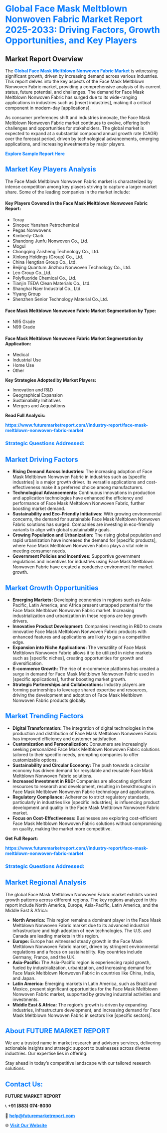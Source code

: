 <h1 style="color: #007BFF;">Global Face Mask Meltblown Nonwoven Fabric Market Report 2025-2033: Driving Factors, Growth Opportunities, and Key Players</h1>

<section id="overview">
<h2>Market Report Overview</h2>
<p>The <a href="https://www.futuremarketreport.com//industry-report/face-mask-meltblown-nonwoven-fabric-market" style="color: #007BFF; text-decoration: none;"><strong>Global Face Mask Meltblown Nonwoven Fabric Market</strong></a> is witnessing significant growth, driven by increasing demand across various industries. This report delves into the key aspects of the Face Mask Meltblown Nonwoven Fabric market, providing a comprehensive analysis of its current status, future potential, and challenges. The demand for Face Mask Meltblown Nonwoven Fabric has surged due to its wide-ranging applications in industries such as [insert industries], making it a critical component in modern-day [applications].</p>
<p>As consumer preferences shift and industries innovate, the Face Mask Meltblown Nonwoven Fabric market continues to evolve, offering both challenges and opportunities for stakeholders. The global market is expected to expand at a substantial compound annual growth rate (CAGR) over the forecast period, driven by technological advancements, emerging applications, and increasing investments by major players.</p>
</section>

<section id="overview">
<p><a href="https://www.futuremarketreport.com//request-sample/reportId=78653" style="color: #007BFF; text-decoration: none;"><strong>Explore Sample Report Here</strong></a></p>
</section>

<section id="key-players">
<h2 style="color: #007BFF;">Market Key Players Analysis</h2>
<p>The Face Mask Meltblown Nonwoven Fabric market is characterized by intense competition among key players striving to capture a larger market share. Some of the leading companies in the market include:</p>
<h4>Key Players Covered in the Face Mask Meltblown Nonwoven Fabric Report:</h4>
<ul><li>Toray</li><li>Sinopec Yanshan Petrochemical</li><li>Pegas Nonwovens</li><li>Kimberly-Clark</li><li>Shandong Junfu Nonwoven Co., Ltd.</li><li>Mogul</li><li>Chongqing Zaisheng Technology Co., Ltd.</li><li>Xinlong Holdings (Group) Co., Ltd.</li><li>China Hengtian Group Co., Ltd.</li><li>Beijing Quantum Jinzhou Nonwoven Technology Co., Ltd.</li><li>Leo Group Co.,Ltd.</li><li>Polyfluoride Chemical Co., Ltd.</li><li>Tianjin TEDA Clean Materials Co., Ltd.</li><li>Shanghai Naer Industrial Co., Ltd.</li><li>Yiyang Group</li><li>Shenzhen Senior Technology Material Co.,Ltd.</li></ul>
<h4>Face Mask Meltblown Nonwoven Fabric Market Segmentation by Type:</h4>
<ul><li>N95 Grade</li><li>N99 Grade</li></ul>

<h4>Face Mask Meltblown Nonwoven Fabric Market Segmentation by Application:</h4>
<ul><li>Medical</li><li>Industrial Use</li><li>Home Use</li><li>Other</li></ul>
<p><strong>Key Strategies Adopted by Market Players:</strong></p>
<ul>
<li>Innovation and R&D</li>
<li>Geographical Expansion</li>
<li>Sustainability Initiatives</li>
<li>Mergers and Acquisitions</li>
</ul>
</section>

<section>
<p><strong>Read Full Analysis: </strong></p><a href="https://www.futuremarketreport.com//industry-report/face-mask-meltblown-nonwoven-fabric-market" style="color: #007BFF; text-decoration: none;"><strong>https://www.futuremarketreport.com//industry-report/face-mask-meltblown-nonwoven-fabric-market</strong></a>
<h3 style="color: #007BFF;">Strategic Questions Addressed:</h3>
</section>

<section id="driving-factors">
<h2 style="color: #007BFF;">Market Driving Factors</h2>
<ul>
<li><strong>Rising Demand Across Industries:</strong> The increasing adoption of Face Mask Meltblown Nonwoven Fabric in industries such as [specific industries] is a major growth driver. Its versatile applications and cost-effectiveness make it a preferred choice among manufacturers.</li>
<li><strong>Technological Advancements:</strong> Continuous innovations in production and application technologies have enhanced the efficiency and performance of Face Mask Meltblown Nonwoven Fabric, further boosting market demand.</li>
<li><strong>Sustainability and Eco-Friendly Initiatives:</strong> With growing environmental concerns, the demand for sustainable Face Mask Meltblown Nonwoven Fabric solutions has surged. Companies are investing in eco-friendly variants to align with global sustainability goals.</li>
<li><strong>Growing Population and Urbanization:</strong> The rising global population and rapid urbanization have increased the demand for [specific products], where Face Mask Meltblown Nonwoven Fabric plays a vital role in meeting consumer needs.</li>
<li><strong>Government Policies and Incentives:</strong> Supportive government regulations and incentives for industries using Face Mask Meltblown Nonwoven Fabric have created a conducive environment for market growth.</li>
</ul>
</section>

<section id="growth-opportunities">
<h2 style="color: #007BFF;">Market Growth Opportunities</h2>
<ul>
<li><strong>Emerging Markets:</strong> Developing economies in regions such as Asia-Pacific, Latin America, and Africa present untapped potential for the Face Mask Meltblown Nonwoven Fabric market. Increasing industrialization and urbanization in these regions are key growth drivers.</li>
<li><strong>Innovative Product Development:</strong> Companies investing in R&D to create innovative Face Mask Meltblown Nonwoven Fabric products with enhanced features and applications are likely to gain a competitive edge.</li>
<li><strong>Expansion into Niche Applications:</strong> The versatility of Face Mask Meltblown Nonwoven Fabric allows it to be utilized in niche markets such as [specific niches], creating opportunities for growth and diversification.</li>
<li><strong>E-commerce Growth:</strong> The rise of e-commerce platforms has created a surge in demand for Face Mask Meltblown Nonwoven Fabric used in [specific applications], further boosting market growth.</li>
<li><strong>Strategic Partnerships and Collaborations:</strong> Industry players are forming partnerships to leverage shared expertise and resources, driving the development and adoption of Face Mask Meltblown Nonwoven Fabric products globally.</li>
</ul>
</section>

<section id="trending-factors">
<h2 style="color: #007BFF;">Market Trending Factors</h2>
<ul>
<li><strong>Digital Transformation:</strong> The integration of digital technologies in the production and distribution of Face Mask Meltblown Nonwoven Fabric has improved efficiency and customer satisfaction.</li>
<li><strong>Customization and Personalization:</strong> Consumers are increasingly seeking personalized Face Mask Meltblown Nonwoven Fabric solutions tailored to their specific needs, prompting companies to offer customizable options.</li>
<li><strong>Sustainability and Circular Economy:</strong> The push towards a circular economy has driven demand for recyclable and reusable Face Mask Meltblown Nonwoven Fabric solutions.</li>
<li><strong>Increased Investment in R&D:</strong> Companies are allocating significant resources to research and development, resulting in breakthroughs in Face Mask Meltblown Nonwoven Fabric technology and applications.</li>
<li><strong>Regulatory Compliance:</strong> Adherence to strict regulatory standards, particularly in industries like [specific industries], is influencing product development and quality in the Face Mask Meltblown Nonwoven Fabric market.</li>
<li><strong>Focus on Cost-Effectiveness:</strong> Businesses are exploring cost-efficient Face Mask Meltblown Nonwoven Fabric solutions without compromising on quality, making the market more competitive.</li>
</ul>
</section>

<section>
<p><strong>Get Full Report: </strong></p><a href="https://www.futuremarketreport.com//industry-report/face-mask-meltblown-nonwoven-fabric-market" style="color: #007BFF; text-decoration: none;"><strong>https://www.futuremarketreport.com//industry-report/face-mask-meltblown-nonwoven-fabric-market</strong></a>
<h3 style="color: #007BFF;">Strategic Questions Addressed:</h3>
</section>


<section id="regional-analysis">
<h2 style="color: #007BFF;">Market Regional Analysis</h2>
<p>The global Face Mask Meltblown Nonwoven Fabric market exhibits varied growth patterns across different regions. The key regions analyzed in this report include North America, Europe, Asia-Pacific, Latin America, and the Middle East & Africa:</p>
<ul>
<li><strong>North America:</strong> This region remains a dominant player in the Face Mask Meltblown Nonwoven Fabric market due to its advanced industrial infrastructure and high adoption of new technologies. The U.S. and Canada are leading markets in this region.</li>
<li><strong>Europe:</strong> Europe has witnessed steady growth in the Face Mask Meltblown Nonwoven Fabric market, driven by stringent environmental regulations and a focus on sustainability. Key countries include Germany, France, and the U.K.</li>
<li><strong>Asia-Pacific:</strong> The Asia-Pacific region is experiencing rapid growth, fueled by industrialization, urbanization, and increasing demand for Face Mask Meltblown Nonwoven Fabric in countries like China, India, and Japan.</li>
<li><strong>Latin America:</strong> Emerging markets in Latin America, such as Brazil and Mexico, present significant opportunities for the Face Mask Meltblown Nonwoven Fabric market, supported by growing industrial activities and investments.</li>
<li><strong>Middle East & Africa:</strong> The region’s growth is driven by expanding industries, infrastructure development, and increasing demand for Face Mask Meltblown Nonwoven Fabric in sectors like [specific sectors].</li>
</ul>
</section>

<footer>
<h2 style="color: #007BFF;">About FUTURE MARKET REPORT</h2>
<p>We are a trusted name in market research and advisory services, delivering actionable insights and strategic support to businesses across diverse industries. Our expertise lies in offering:</p>

<p>Stay ahead in today’s competitive landscape with our tailored research solutions.</p>

<h2 style="color: #007BFF;">Contact Us:</h2>
<p><strong>FUTURE MARKET REPORT</strong></p>
<p>📞 <strong>+91 (883) 074-8030</strong></p>
<p>📧 <strong><a href="mailto:help@futuremarketreport.com" style="color: #007BFF;">help@futuremarketreport.com</a></strong></p>
<p>🌐 <strong><a href="https://www.futuremarketreport.com/" style="color: #007BFF;">Visit Our Website</a></strong></p>
</footer>